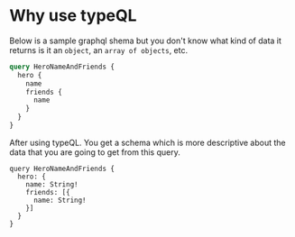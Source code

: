# Why use typeQL

Below is a sample graphql shema but you don't know what kind of data it returns
is it an `object`, an `array of objects`, etc.

```graphql
query HeroNameAndFriends {
  hero {
    name
    friends {
      name
    }
  }
}
```

After using typeQL. You get a schema which is more descriptive about the data
that you are going to get from this query.

```typeql
query HeroNameAndFriends {
  hero: {
    name: String!
    friends: [{
      name: String!
    }]
  }
}
```
